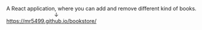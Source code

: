 A React application, where you can add and remove different kind of books.
<br>
&nbsp;&nbsp;&nbsp;&nbsp;&nbsp;&nbsp;&nbsp;&nbsp;&nbsp;&nbsp;&nbsp;&nbsp;&nbsp;&nbsp;&nbsp;&nbsp;&nbsp;&nbsp;&nbsp;&nbsp;&nbsp;&nbsp;&nbsp;&nbsp;&nbsp;&nbsp;&nbsp;&nbsp;&nbsp;&nbsp;&nbsp;&nbsp;↓
<br>
https://mr5499.github.io/bookstore/
